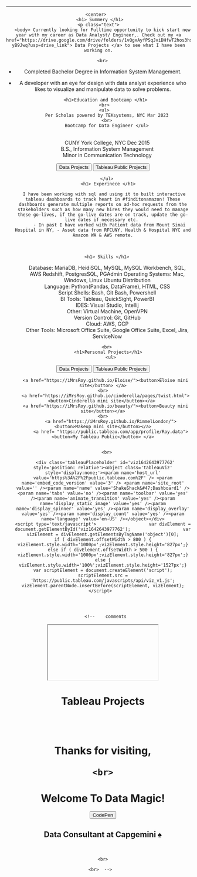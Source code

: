 <head>
  <!--link href="main.css" rel="stylesheet"-->
  <style>
img {
  border-radius: 50%;
}
</style>
</head>
<body>
  <header>
  <hr> 
    
     <center>   
     <h1> Summery </h1>
     <p class="text"> 
       <body> Currently looking for Fulltime opportunity to kick start new year with my career as Data Analyst/ Engineer,. Check out my <a href="https://drive.google.com/drive/folders/1vQgxAyfPSqJviDHfwT2hos3hs-yB9Jwq?usp=drive_link"> Data Projects </a> to see what I have been working on.
         
       <br>
- Completed Bachelor Degree in Information System Management. <br>
- A developer with an eye for design with data analyst experience who likes to visualize and manipulate data to solve problems.<br> </body>
       
        <h1>Education and Bootcamp </h1>
       <br>
       <ul>
         Per Scholas powered by TEKsystems, NYC Mar 2023
         <br>
         Bootcamp for Data Engineer </ul>
    <br>


   <ul> CUNY York College, NYC Dec 2015
       <br>
     B.S., Information System Management 
     <br>
     Minor in Communication Technology
         </ul>
   
  <ul>
<a href="https://drive.google.com/drive/folders/1vQgxAyfPSqJviDHfwT2hos3hs-yB9Jwq?usp=drive_link"><button>Data  Projects</button></a>
          <a href="https://public.tableau.com/app/profile/roy.data"><button>Tableau Public Projects</button></a>
      
    
       </ul>
        <h1> Experinece </h1>
          
     I have been working with sql and using it to built interactive tableau dashboards to track heart in #finditonamazon! These dashboards generate multiple reports on ad-hoc requests from the stakeholders such as how many new hires they would need to manage these go-lives, if the go-live dates are on track, update the go-live dates if necessary etc. 
         - In past I have worked with Patient data from Mount Sinai Hospital in NY, - Asset data from RFCUNY, Health & Hospital NYC and Amazon WA & AWS remote.
      
      
 <br>   
    
        <h1> Skills </h1> 
<ul> Database: MariaDB, HeidiSQL, MySQL, MySQL Workbench, SQL, AWS Redshift, PostgresSQL, PGAdmin
Operating Systems: Mac, Windows, Linux Ubuntu Distribution <br>
Language: Python(Pandas, DataFrame), HTML, CSS <br>
Script Shells: Bash, Git Bash, Powershell <br>
BI Tools: Tableau, QuickSight, PowerBI <br>
IDES: Visual Studio, Intellij <br>
Other: Virtual Machine, OpenVPN <br>
Version Control: Git, GitHub <br>
Cloud: AWS, GCP <br>
Other Tools: Microsoft Office Suite, Google Office Suite, Excel, Jira, ServiceNow
</ul>
       
       <br>
        <h1>Personal Projects</h1>
          <ul>
<a href="https://drive.google.com/drive/folders/1vQgxAyfPSqJviDHfwT2hos3hs-yB9Jwq?usp=drive_link"><button>Data  Projects</button></a>
          <a href="https://public.tableau.com/app/profile/roy.data"><button>Tableau Public Projects</button></a>
       
      <a href="https://iMrsRoy.github.io/Eloise/"><button>Eloise mini site</button> </a>
    <br>
      <a href="https://iMrsRoy.github.io/cinderella/pages/twist.html"><button>Cinderella mini site</button></a> 
      <a href="https://iMrsRoy.github.io/beauty/"><button>Beauty mini site</button></a>
    <br>
          <a href="https://iMrsRoy.github.io/RimmelLondon/"><button>Makeup mini site</button></a>
          <a href= "https://public.tableau.com/app/profile/Roy.data"><button>My Tableau Public</button> </a>
    
       
       <br>
       
      <div class='tableauPlaceholder' id='viz1642643977762' style='position: relative'><object class='tableauViz'  style='display:none;'><param name='host_url' value='https%3A%2F%2Fpublic.tableau.com%2F' /> <param name='embed_code_version' value='3' /> <param name='site_root' value='' /><param name='name' value='ShakeShack&#47;Dashboard1' /><param name='tabs' value='no' /><param name='toolbar' value='yes' /><param name='animate_transition' value='yes' /><param name='display_static_image' value='yes' /><param name='display_spinner' value='yes' /><param name='display_overlay' value='yes' /><param name='display_count' value='yes' /><param name='language' value='en-US' /></object></div>                <script type='text/javascript'>                    var divElement = document.getElementById('viz1642643977762');                    var vizElement = divElement.getElementsByTagName('object')[0];                    if ( divElement.offsetWidth > 800 ) { vizElement.style.width='1000px';vizElement.style.height='827px';} else if ( divElement.offsetWidth > 500 ) { vizElement.style.width='1000px';vizElement.style.height='827px';} else { vizElement.style.width='100%';vizElement.style.height='1527px';}                     var scriptElement = document.createElement('script');                    scriptElement.src = 'https://public.tableau.com/javascripts/api/viz_v1.js';                    vizElement.parentNode.insertBefore(scriptElement, vizElement);                </script>  
          
       
   
       
       <!--    comments 
  <center> 
      <iframe src=""></iframe>
       
<br> 
      <h1>Tableau Projects<h1>
      <div class='tableauPlaceholder' id='viz1642643977762' style='position: relative'><object class='tableauViz'  style='display:none;'><param name='host_url' value='https%3A%2F%2Fpublic.tableau.com%2F' /> <param name='embed_code_version' value='3' /> <param name='site_root' value='' /><param name='name' value='ShakeShack&#47;Dashboard1' /><param name='tabs' value='no' /><param name='toolbar' value='yes' /><param name='animate_transition' value='yes' /><param name='display_static_image' value='yes' /><param name='display_spinner' value='yes' /><param name='display_overlay' value='yes' /><param name='display_count' value='yes' /><param name='language' value='en-US' /></object></div>                <script type='text/javascript'>                    var divElement = document.getElementById('viz1642643977762');                    var vizElement = divElement.getElementsByTagName('object')[0];                    if ( divElement.offsetWidth > 800 ) { vizElement.style.width='1000px';vizElement.style.height='827px';} else if ( divElement.offsetWidth > 500 ) { vizElement.style.width='1000px';vizElement.style.height='827px';} else { vizElement.style.width='100%';vizElement.style.height='1527px';}                     var scriptElement = document.createElement('script');                    scriptElement.src = 'https://public.tableau.com/javascripts/api/viz_v1.js';                    vizElement.parentNode.insertBefore(scriptElement, vizElement);                </script>     
  <br>
        
  Thanks for visiting, 
 
    <br>
        
        
   
   <h1> Welcome To Data Magic! </h1>
<a href='https://codepen.io/rajarshi/'><button>CodePen</button></a>   
<h2> Data Consultant at Capgemini ♠ </h2> 
     
  
  <br>
    

  <center> 
    

    <br>
    
    <br>  -->  
 
  <br>

